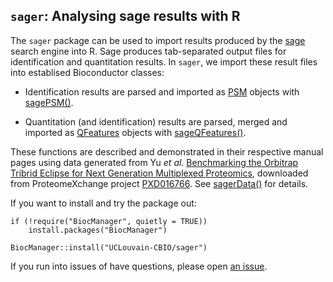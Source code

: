 ## `sager`: Analysing sage results with R

The `sager` package can be used to import results produced by the
[sage](https://lazear.github.io/sage/) search engine into R. Sage
produces tab-separated output files for identification and
quantitation results. In `sager`, we import these result files into
establised Bioconductor classes:


- Identification results are parsed and imported as
  [PSM](https://rformassspectrometry.github.io/PSMatch/articles/PSM.html)
  objects with
  [sagePSM()](https://uclouvain-cbio.github.io/sager/reference/sagePSM.html).

- Quantitation (and identification) results are parsed, merged and
  imported as
  [QFeatures](https://rformassspectrometry.github.io/QFeatures/articles/QFeatures.html)
  objects with
  [sageQFeatures()](https://uclouvain-cbio.github.io/sager/reference/sageQFeatures.html).

These functions are described and demonstrated in their respective
manual pages using data generated from Yu *et al.* [Benchmarking the
Orbitrap Tribrid Eclipse for Next Generation Multiplexed
Proteomics](https://doi.org/10.1021/acs.analchem.9b05685), downloaded
from ProteomeXchange project
[PXD016766](https://www.ebi.ac.uk/pride/archive/projects/PXD016766). See
[sagerData()](https://uclouvain-cbio.github.io/sager/reference/sagerData.html)
for details.

If you want to install and try the package out:

```
if (!require("BiocManager", quietly = TRUE))
    install.packages("BiocManager")

BiocManager::install("UCLouvain-CBIO/sager")
```

If you run into issues of have questions, please open [an
issue](https://github.com/UCLouvain-CBIO/sager/issues).

